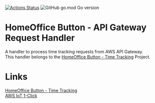 [![Actions Status](https://github.com/tommzn/hob-apigw-handler/actions/workflows/go.image.build.yml/badge.svg)](https://github.com/tommzn/hob-apigw-handler/actions)
![GitHub go.mod Go version](https://img.shields.io/github/go-mod/go-version/tommzn/hob-timetracker)

# HomeOffice Button - API Gateway Request Handler
A handler to process time tracking requests from AWS API Gateway.  
This handler belongs to the [HomeOffice Button - Time Tracking](https://github.com/tommzn/hob-timetracker) Project.

# Links
[HomeOffice Button - Time Tracking](https://github.com/tommzn/hob-timetracker)  
[AWS IoT 1-Click](https://aws.amazon.com/iot-1-click/?nc1=h_ls)  
